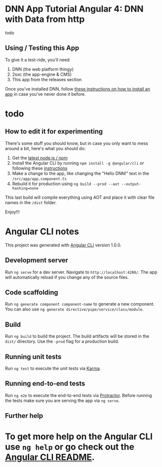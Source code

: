 # DNN App Tutorial Angular 4: DNN with Data from http

todo

## Using / Testing this App
To give it a test-ride, you'll need 

1. DNN (the web platform thingy)
2. 2sxc (the app-engine & CMS)
3. This app from the releases section

Once you've installed DNN, follow [these instructions on how to install an app](http://2sxc.org/en/install-2sxc-app-package) in case you've never done it before. 


# todo

## How to edit it for experimenting
There's some stuff you should know, but in case you only want to mess around a bit, here's what you should do:

1. Get the [latest node.js / npm](https://nodejs.org/en/)
2. Install the Angular CLI by running `npm install -g @angular/cli` _or_ following these [instructions](https://angular.io/docs/ts/latest/cli-quickstart.html)
3. Make a change to the app, like changing the "Hello DNN!" text in the `/src/app/app.component.ts`
4. Rebuild it for production using `ng build --prod --aot --output-hashing=none`

This last build will compile everything using AOT and place it with clear file names in the `/dist` folder.

Enjoy!!!
  
    




    
# Angular CLI notes

This project was generated with [Angular CLI](https://github.com/angular/angular-cli) version 1.0.0.

## Development server

Run `ng serve` for a dev server. Navigate to `http://localhost:4200/`. The app will automatically reload if you change any of the source files.

## Code scaffolding

Run `ng generate component component-name` to generate a new component. You can also use `ng generate directive/pipe/service/class/module`.

## Build

Run `ng build` to build the project. The build artifacts will be stored in the `dist/` directory. Use the `-prod` flag for a production build.

## Running unit tests

Run `ng test` to execute the unit tests via [Karma](https://karma-runner.github.io).

## Running end-to-end tests

Run `ng e2e` to execute the end-to-end tests via [Protractor](http://www.protractortest.org/).
Before running the tests make sure you are serving the app via `ng serve`.

## Further help

To get more help on the Angular CLI use `ng help` or go check out the [Angular CLI README](https://github.com/angular/angular-cli/blob/master/README.md).
=======